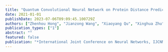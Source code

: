 ```yaml
---
title: "Quantum Convolutional Neural Network on Protein Distance Prediction"
date: 2021-01-01
publishDate: 2023-07-06T09:09:45.100729Z
authors: ["Zhenhou Hong", "Jianzong Wang", "Xiaoyang Qu", "Xinghua Zhu", "Jie Liu", "Jing Xiao"]
publication_types: ["1"]
abstract: ""
featured: false
publication: "*International Joint Conference on Neural Networks, IJCNN 2021, Shenzhen, China, July 18-22, 2021*"
---
```


